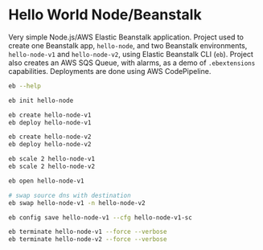# Hello World Node/Beanstalk

Very simple Node.js/AWS Elastic Beanstalk application. Project used to create one Beanstalk app, `hello-node`, and two Beanstalk environments, `hello-node-v1` and `hello-node-v2`, using Elastic Beanstalk CLI (`eb`). Project also creates an AWS SQS Queue, with alarms, as a demo of `.ebextensions` capabilities. Deployments are done using AWS CodePipeline.

```bash
eb --help

eb init hello-node

eb create hello-node-v1
eb deploy hello-node-v1

eb create hello-node-v2
eb deploy hello-node-v2

eb scale 2 hello-node-v1
eb scale 2 hello-node-v2

eb open hello-node-v1

# swap source dns with destination
eb swap hello-node-v1 -n hello-node-v2

eb config save hello-node-v1 --cfg hello-node-v1-sc

eb terminate hello-node-v1 --force --verbose
eb terminate hello-node-v2 --force --verbose
```
